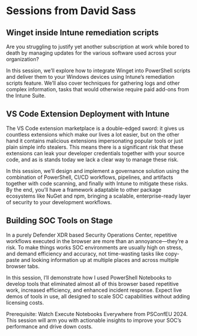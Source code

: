 # Sessions from David Sass

## Winget inside Intune remediation scripts

Are you struggling to justify yet another subscription at work while bored to death by managing updates for the various software used across your organization?

In this session, we’ll explore how to integrate Winget into PowerShell scripts and deliver them to your Windows devices using Intune’s remediation scripts feature. We’ll also cover techniques for gathering logs and other complex information, tasks that would otherwise require paid add-ons from the Intune Suite.

## VS Code Extension Deployment with Intune

The VS Code extension marketplace is a double-edged sword: it gives us countless extensions which make our lives a lot easier, but on the other hand it contains malicious extensions impersonating popular tools or just plain simple info stealers. This means there is a significant risk that these extensions can leak your developer credentials together with your source code, and as is stands today we lack a clear way to manage these risk.

In this session, we’ll design and implement a governance solution using the combination of PowerShell, CI/CD workflows, pipelines, and artifacts together with code scanning, and finally with Intune to mitigate these risks. By the end, you’ll have a framework adaptable to other package ecosystems like NuGet and npm, bringing a scalable, enterprise-ready layer of security to your development workflows.

## Building SOC Tools on Stage

In a purely Defender XDR based Security Operations Center, repetitive workflows executed in the browser are more than an annoyance—they’re a risk. To make things works SOC environments are usually high on stress, and demand efficiency and accuracy, not time-wasting tasks like copy-paste and looking information up at multiple places and across multiple browser tabs.

In this session, I’ll demonstrate how I used PowerShell Notebooks to develop tools that eliminated almost all of this browser based repetitive work, increased efficiency, and enhanced incident response. Expect live demos of tools in use, all designed to scale SOC capabilities without adding licensing costs.

Prerequisite: Watch Execute Notebooks Everywhere from PSConfEU 2024. This session will arm you with actionable insights to improve your SOC’s performance and drive down costs.

